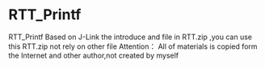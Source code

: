 # RTT_Printf
RTT_Printf  Based on J-Link
the introduce and file in RTT.zip ,you can use this RTT.zip  not rely on other file
Attention： All of materials is copied form the Internet and other author,not created by myself
